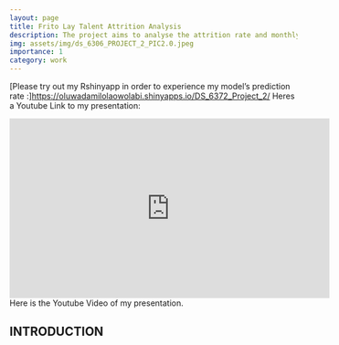 ```yaml
---
layout: page
title: Frito Lay Talent Attrition Analysis
description: The project aims to analyse the attrition rate and monthly income among employees in the United States.
img: assets/img/ds_6306_PROJECT_2_PIC2.0.jpeg
importance: 1
category: work
---
```



[Please try out my Rshinyapp in order to experience my model’s prediction rate :]https://oluwadamilolaowolabi.shinyapps.io/DS_6372_Project_2/
Heres a Youtube Link to my presentation:
<div class="row">
    <div class="col-sm mt-3 mt-md-0">
        <iframe width="560" height="315" src="https://youtu.be/hwyr3ZPVgIQ" frameborder="0" allowfullscreen></iframe>
    </div>
</div>
<div class="caption">
    Here is the Youtube Video of my presentation.
</div>




## INTRODUCTION
